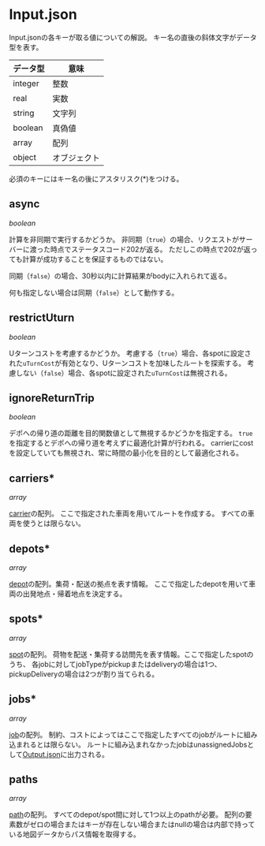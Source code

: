 # Input.json

Input.jsonの各キーが取る値についての解説。
キー名の直後の斜体文字がデータ型を表す。

|データ型|意味|
|---|---|
|integer|整数|
|real|実数|
|string|文字列|
|boolean|真偽値|
|array|配列|
|object|オブジェクト|

必須のキーにはキー名の後にアスタリスク(\*)をつける。

## async

*boolean*

計算を非同期で実行するかどうか。
非同期（`true`）の場合、リクエストがサーバーに渡った時点でステータスコード202が返る。
ただしこの時点で202が返っても計算が成功することを保証するものではない。

同期（`false`）の場合、30秒以内に計算結果がbodyに入れられて返る。

何も指定しない場合は同期（`false`）として動作する。

## restrictUturn

*boolean*

Uターンコストを考慮するかどうか。
考慮する（`true`）場合、各spotに設定された`uTurnCost`が有効となり、Uターンコストを加味したルートを探索する。
考慮しない（`false`）場合、各spotに設定された`uTurnCost`は無視される。

<!--
## balancing

*object*

ルートを均等化したい場合に入力するオブジェクト。入力された車両をすべて用いた上で均等化する。
均等化しないときはキー自体を渡さない。

### type

*string*

均等化のタイプ。各ルートの訪問先数を均等化したい場合は`"service"`を、 勤務時間を均等化したい場合は `"duration"` を指定。

### intensity

*integer (1~10)*

均等化の効き具合。値が大きいほど強く均等化する。指定しない場合、エンジン内部でのデフォルト値（intensity=3）で均等化する。
-->

## ignoreReturnTrip

*boolean*

デポへの帰り道の距離を目的関数値として無視するかどうかを指定する。
`true` を指定するとデポへの帰り道を考えずに最適化計算が行われる。
carrierにcostを設定していても無視され、常に時間の最小化を目的として最適化される。

<!--
## calculationTime

*real*

最適化の計算時間（秒）。
レスポンスまでにかかる時間ではない。
負の値を設定するとシステム側で自動的に設定される。
-->

<!--
## callback

*object*

【非公開】計算結果のコールバック先。

### createResult, updateProgress

*object*

callback先の情報。
createResultは計算結果を通知する先、updateProgressは計算過程を通知する先。

#### url\*

*string*

コールバック先のURL。

#### meta

コールバック先にそのまま返すオブジェクト。

### headers

コールバック先に返すヘッダ。
-->

<!--
## export

*object*

計算結果の出力先。

### createResult, updateProgress

*object*

export先の情報。
createResultは計算結果を通知する先、updateProgressは計算過程を通知する先。

#### type\*

*string*

出力先の種類。
`"aws-s3"` と `"local"` を指定可能。

|type|種類|
|:--|:--|
|`aws-s3`|AWS S3（未対応）|
|`local`|エンジンが動作するOS上のローカルファイル|

#### bucket

*string*

typeに `"aws-s3"` を指定した場合に必須。
保存先のS3のバケット名を指定する。

#### key

*string*

typeに `"aws-s3"` を指定した場合に必須。
保存先のS3のキー名を指定する。

#### path

*string*

typeに `"local"` を指定した場合に必須。
保存先の絶対パスを指定する。
-->

<!--
## mapModuleOption

*object*

### restrictTurnRight

*boolean*

経路上で右折をしないルートのみに限定する。

### allowHighway

*string*

高速道路の使用に関する設定。
以下の値のうちいずれかを指定する。
キーが存在しないまたは値がnullである場合は `"Never"` として処理される。

|値|説明|
|:--|:--|
|`Always`|いつでも高速道路の使用を許可する|
|`OnFirstLeg`|デポから出発して最初の訪問先までの経路上でのみ高速道路の使用を許可する|
|`OnLastLeg`|最後の訪問先を出発してデポまでの経路上でのみ高速道路の使用を許可する|
|`OnFirstAndLastLegs`|デポから出発して最初の訪問先までと最後の訪問先を出発してデポまでの経路上でのみ高速道路の使用を許可する|
|`Never`|高速道路の使用を許可しない|
-->

## carriers\*

*array*

[carrier](carrier.md)の配列。
ここで指定された車両を用いてルートを作成する。
すべての車両を使うとは限らない。

## depots\*

*array*

[depot](depot.md)の配列。集荷・配送の拠点を表す情報。
ここで指定したdepotを用いて車両の出発地点・帰着地点を決定する。

## spots\*

*array*

[spot](spot.md)の配列。
荷物を配送・集荷する訪問先を表す情報。ここで指定したspotのうち、
各jobに対してjobTypeがpickupまたはdeliveryの場合は1つ、pickupDeliveryの場合は2つが割り当てられる。

## jobs\*

*array*

[job](job.md)の配列。
制約、コストによってはここで指定したすべてのjobがルートに組み込まれるとは限らない。
ルートに組み込まれなかったjobはunassignedJobsとして[Output.json](Output.json.md)に出力される。

## paths

*array*

[path](path.md)の配列。
すべてのdepot/spot間に対して1つ以上のpathが必要。
配列の要素数がゼロの場合またはキーが存在しない場合またはnullの場合は内部で持っている地図データからパス情報を取得する。


